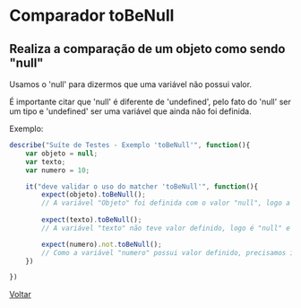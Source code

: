 # Comparador toBeNull
## Realiza a comparação de um objeto como sendo "null"

Usamos o 'null' para dizermos que uma variável não possui valor.

É importante citar que 'null' é diferente de 'undefined', pelo fato do 'null' ser um tipo e 'undefined' ser uma variável que ainda não foi definida.

Exemplo:

```js
describe("Suíte de Testes - Exemplo 'toBeNull'", function(){
    var objeto = null;
    var texto;
    var numero = 10;

    it("deve validar o uso do matcher 'toBeNull'", function(){
        expect(objeto).toBeNull();  
        // A variável "Objeto" foi definida com o valor "null", logo a comparação será válida.
        
        expect(texto).toBeNull(); 
        // A variável "texto" não teve valor definido, logo é "null" e a comparação será válida.

        expect(numero).not.toBeNull(); 
        // Como a variável "numero" possui valor definido, precisamos incluir a cláusula "not" para validarmos a comparação com sucesso.
    })

})
```

[Voltar](https://github.com/andresilveiraleite/jasmine_nodejs/blob/master/docs/comparadores/Comparadores.md)  
